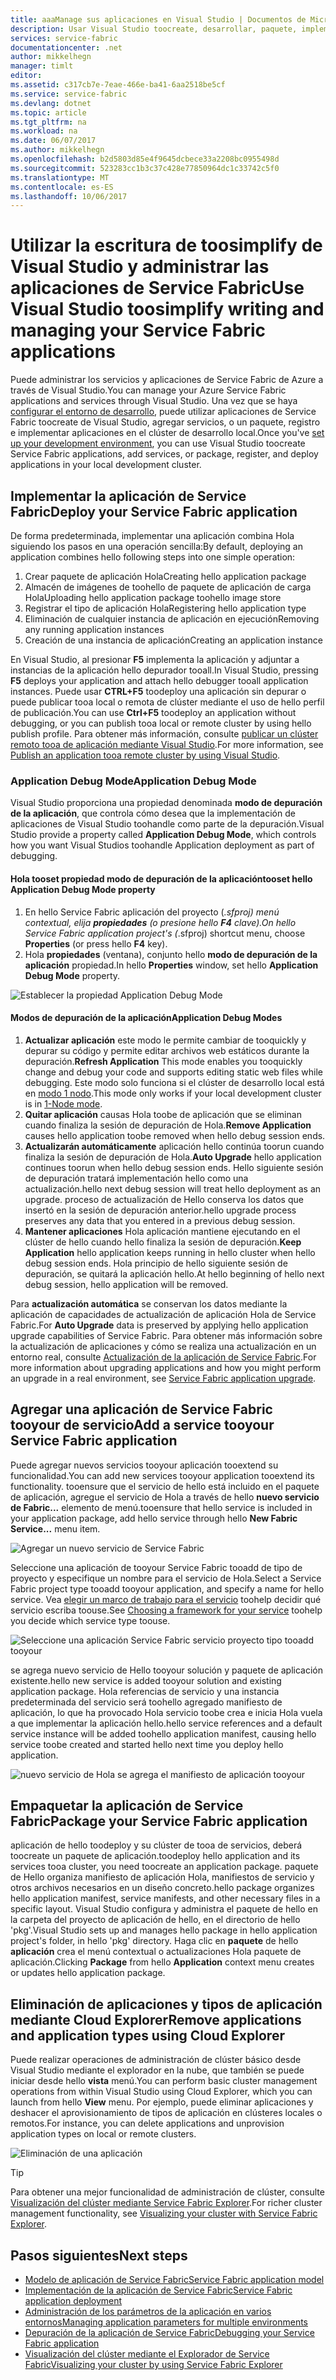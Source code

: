 ```yaml
---
title: aaaManage sus aplicaciones en Visual Studio | Documentos de Microsoft
description: Usar Visual Studio toocreate, desarrollar, paquete, implementar y depurar los servicios y aplicaciones de Service Fabric.
services: service-fabric
documentationcenter: .net
author: mikkelhegn
manager: timlt
editor: 
ms.assetid: c317cb7e-7eae-466e-ba41-6aa2518be5cf
ms.service: service-fabric
ms.devlang: dotnet
ms.topic: article
ms.tgt_pltfrm: na
ms.workload: na
ms.date: 06/07/2017
ms.author: mikkelhegn
ms.openlocfilehash: b2d5803d85e4f9645dcbece33a2208bc0955498d
ms.sourcegitcommit: 523283cc1b3c37c428e77850964dc1c33742c5f0
ms.translationtype: MT
ms.contentlocale: es-ES
ms.lasthandoff: 10/06/2017
---
```

# <a name="use-visual-studio-toosimplify-writing-and-managing-your-service-fabric-applications"></a><span data-ttu-id="d26cc-103">Utilizar la escritura de toosimplify de Visual Studio y administrar las aplicaciones de Service Fabric</span><span class="sxs-lookup"><span data-stu-id="d26cc-103">Use Visual Studio toosimplify writing and managing your Service Fabric applications</span></span>
<span data-ttu-id="d26cc-104">Puede administrar los servicios y aplicaciones de Service Fabric de Azure a través de Visual Studio.</span><span class="sxs-lookup"><span data-stu-id="d26cc-104">You can manage your Azure Service Fabric applications and services through Visual Studio.</span></span> <span data-ttu-id="d26cc-105">Una vez que se haya [configurar el entorno de desarrollo](service-fabric-get-started.md), puede utilizar aplicaciones de Service Fabric toocreate de Visual Studio, agregar servicios, o un paquete, registro e implementar aplicaciones en el clúster de desarrollo local.</span><span class="sxs-lookup"><span data-stu-id="d26cc-105">Once you've [set up your development environment](service-fabric-get-started.md), you can use Visual Studio toocreate Service Fabric applications, add services, or package, register, and deploy applications in your local development cluster.</span></span>

## <a name="deploy-your-service-fabric-application"></a><span data-ttu-id="d26cc-106">Implementar la aplicación de Service Fabric</span><span class="sxs-lookup"><span data-stu-id="d26cc-106">Deploy your Service Fabric application</span></span>
<span data-ttu-id="d26cc-107">De forma predeterminada, implementar una aplicación combina Hola siguiendo los pasos en una operación sencilla:</span><span class="sxs-lookup"><span data-stu-id="d26cc-107">By default, deploying an application combines hello following steps into one simple operation:</span></span>

1. <span data-ttu-id="d26cc-108">Crear paquete de aplicación Hola</span><span class="sxs-lookup"><span data-stu-id="d26cc-108">Creating hello application package</span></span>
2. <span data-ttu-id="d26cc-109">Almacén de imágenes de toohello de paquete de aplicación de carga Hola</span><span class="sxs-lookup"><span data-stu-id="d26cc-109">Uploading hello application package toohello image store</span></span>
3. <span data-ttu-id="d26cc-110">Registrar el tipo de aplicación Hola</span><span class="sxs-lookup"><span data-stu-id="d26cc-110">Registering hello application type</span></span>
4. <span data-ttu-id="d26cc-111">Eliminación de cualquier instancia de aplicación en ejecución</span><span class="sxs-lookup"><span data-stu-id="d26cc-111">Removing any running application instances</span></span>
5. <span data-ttu-id="d26cc-112">Creación de una instancia de aplicación</span><span class="sxs-lookup"><span data-stu-id="d26cc-112">Creating an application instance</span></span>

<span data-ttu-id="d26cc-113">En Visual Studio, al presionar **F5** implementa la aplicación y adjuntar a instancias de la aplicación hello depurador tooall.</span><span class="sxs-lookup"><span data-stu-id="d26cc-113">In Visual Studio, pressing **F5** deploys your application and attach hello debugger tooall application instances.</span></span> <span data-ttu-id="d26cc-114">Puede usar **CTRL+F5** toodeploy una aplicación sin depurar o puede publicar tooa local o remota de clúster mediante el uso de hello perfil de publicación.</span><span class="sxs-lookup"><span data-stu-id="d26cc-114">You can use **Ctrl+F5** toodeploy an application without debugging, or you can publish tooa local or remote cluster by using hello publish profile.</span></span> <span data-ttu-id="d26cc-115">Para obtener más información, consulte [publicar un clúster remoto tooa de aplicación mediante Visual Studio](service-fabric-publish-app-remote-cluster.md).</span><span class="sxs-lookup"><span data-stu-id="d26cc-115">For more information, see [Publish an application tooa remote cluster by using Visual Studio](service-fabric-publish-app-remote-cluster.md).</span></span>

### <a name="application-debug-mode"></a><span data-ttu-id="d26cc-116">Application Debug Mode</span><span class="sxs-lookup"><span data-stu-id="d26cc-116">Application Debug Mode</span></span>
<span data-ttu-id="d26cc-117">Visual Studio proporciona una propiedad denominada **modo de depuración de la aplicación**, que controla cómo desea que la implementación de aplicaciones de Visual Studio toohandle como parte de la depuración.</span><span class="sxs-lookup"><span data-stu-id="d26cc-117">Visual Studio provide a property called **Application Debug Mode**, which controls how you want Visual Studios toohandle Application deployment as part of debugging.</span></span>

#### <a name="tooset-hello-application-debug-mode-property"></a><span data-ttu-id="d26cc-118">Hola tooset propiedad modo de depuración de la aplicación</span><span class="sxs-lookup"><span data-stu-id="d26cc-118">tooset hello Application Debug Mode property</span></span>
1. <span data-ttu-id="d26cc-119">En hello Service Fabric aplicación del proyecto (*.sfproj) menú contextual, elija **propiedades** (o presione hello **F4** clave).</span><span class="sxs-lookup"><span data-stu-id="d26cc-119">On hello Service Fabric application project's (*.sfproj) shortcut menu, choose **Properties** (or press hello **F4** key).</span></span>
2. <span data-ttu-id="d26cc-120">Hola **propiedades** (ventana), conjunto hello **modo de depuración de la aplicación** propiedad.</span><span class="sxs-lookup"><span data-stu-id="d26cc-120">In hello **Properties** window, set hello **Application Debug Mode** property.</span></span>

![Establecer la propiedad Application Debug Mode][debugmodeproperty]

#### <a name="application-debug-modes"></a><span data-ttu-id="d26cc-122">Modos de depuración de la aplicación</span><span class="sxs-lookup"><span data-stu-id="d26cc-122">Application Debug Modes</span></span>

1. <span data-ttu-id="d26cc-123">**Actualizar aplicación** este modo le permite cambiar de tooquickly y depurar su código y permite editar archivos web estáticos durante la depuración.</span><span class="sxs-lookup"><span data-stu-id="d26cc-123">**Refresh Application** This mode enables you tooquickly change and debug your code and supports editing static web files while debugging.</span></span> <span data-ttu-id="d26cc-124">Este modo solo funciona si el clúster de desarrollo local está en [modo 1 nodo](/service-fabric-get-started-with-a-local-cluster.md#one-node-and-five-node-cluster-mode).</span><span class="sxs-lookup"><span data-stu-id="d26cc-124">This mode only works if your local development cluster is in [1-Node mode](/service-fabric-get-started-with-a-local-cluster.md#one-node-and-five-node-cluster-mode).</span></span>
2. <span data-ttu-id="d26cc-125">**Quitar aplicación** causas Hola toobe de aplicación que se eliminan cuando finaliza la sesión de depuración de Hola.</span><span class="sxs-lookup"><span data-stu-id="d26cc-125">**Remove Application** causes hello application toobe removed when hello debug session ends.</span></span>
3. <span data-ttu-id="d26cc-126">**Actualizarán automáticamente** aplicación hello continúa toorun cuando finaliza la sesión de depuración de Hola.</span><span class="sxs-lookup"><span data-stu-id="d26cc-126">**Auto Upgrade** hello application continues toorun when hello debug session ends.</span></span> <span data-ttu-id="d26cc-127">Hello siguiente sesión de depuración tratará implementación hello como una actualización.</span><span class="sxs-lookup"><span data-stu-id="d26cc-127">hello next debug session will treat hello deployment as an upgrade.</span></span> <span data-ttu-id="d26cc-128">proceso de actualización de Hello conserva los datos que insertó en la sesión de depuración anterior.</span><span class="sxs-lookup"><span data-stu-id="d26cc-128">hello upgrade process preserves any data that you entered in a previous debug session.</span></span>
4. <span data-ttu-id="d26cc-129">**Mantener aplicaciones** Hola aplicación mantiene ejecutando en el clúster de hello cuando hello finaliza la sesión de depuración.</span><span class="sxs-lookup"><span data-stu-id="d26cc-129">**Keep Application** hello application keeps running in hello cluster when hello debug session ends.</span></span> <span data-ttu-id="d26cc-130">Hola principio de hello siguiente sesión de depuración, se quitará la aplicación hello.</span><span class="sxs-lookup"><span data-stu-id="d26cc-130">At hello beginning of hello next debug session, hello application will be removed.</span></span>

<span data-ttu-id="d26cc-131">Para **actualización automática** se conservan los datos mediante la aplicación de capacidades de actualización de aplicación Hola de Service Fabric.</span><span class="sxs-lookup"><span data-stu-id="d26cc-131">For **Auto Upgrade** data is preserved by applying hello application upgrade capabilities of Service Fabric.</span></span> <span data-ttu-id="d26cc-132">Para obtener más información sobre la actualización de aplicaciones y cómo se realiza una actualización en un entorno real, consulte [Actualización de la aplicación de Service Fabric](service-fabric-application-upgrade.md).</span><span class="sxs-lookup"><span data-stu-id="d26cc-132">For more information about upgrading applications and how you might perform an upgrade in a real environment, see [Service Fabric application upgrade](service-fabric-application-upgrade.md).</span></span>

## <a name="add-a-service-tooyour-service-fabric-application"></a><span data-ttu-id="d26cc-133">Agregar una aplicación de Service Fabric tooyour de servicio</span><span class="sxs-lookup"><span data-stu-id="d26cc-133">Add a service tooyour Service Fabric application</span></span>
<span data-ttu-id="d26cc-134">Puede agregar nuevos servicios tooyour aplicación tooextend su funcionalidad.</span><span class="sxs-lookup"><span data-stu-id="d26cc-134">You can add new services tooyour application tooextend its functionality.</span></span>  <span data-ttu-id="d26cc-135">tooensure que el servicio de hello está incluido en el paquete de aplicación, agregue el servicio de Hola a través de hello **nuevo servicio de Fabric...**  elemento de menú.</span><span class="sxs-lookup"><span data-stu-id="d26cc-135">tooensure that hello service is included in your application package, add hello service through hello **New Fabric Service...** menu item.</span></span>

![Agregar un nuevo servicio de Service Fabric][newservice]

<span data-ttu-id="d26cc-137">Seleccione una aplicación de tooyour Service Fabric tooadd de tipo de proyecto y especifique un nombre para el servicio de Hola.</span><span class="sxs-lookup"><span data-stu-id="d26cc-137">Select a Service Fabric project type tooadd tooyour application, and specify a name for hello service.</span></span>  <span data-ttu-id="d26cc-138">Vea [elegir un marco de trabajo para el servicio](service-fabric-choose-framework.md) toohelp decidir qué servicio escriba toouse.</span><span class="sxs-lookup"><span data-stu-id="d26cc-138">See [Choosing a framework for your service](service-fabric-choose-framework.md) toohelp you decide which service type toouse.</span></span>

![Seleccione una aplicación Service Fabric servicio proyecto tipo tooadd tooyour][addserviceproject]

<span data-ttu-id="d26cc-140">se agrega nuevo servicio de Hello tooyour solución y paquete de aplicación existente.</span><span class="sxs-lookup"><span data-stu-id="d26cc-140">hello new service is added tooyour solution and existing application package.</span></span> <span data-ttu-id="d26cc-141">Hola referencias de servicio y una instancia predeterminada del servicio será toohello agregado manifiesto de aplicación, lo que ha provocado Hola servicio toobe crea e inicia Hola vuela a que implementar la aplicación hello.</span><span class="sxs-lookup"><span data-stu-id="d26cc-141">hello service references and a default service instance will be added toohello application manifest, causing hello service toobe created and started hello next time you deploy hello application.</span></span>

![nuevo servicio de Hola se agrega el manifiesto de aplicación tooyour][newserviceapplicationmanifest]

## <a name="package-your-service-fabric-application"></a><span data-ttu-id="d26cc-143">Empaquetar la aplicación de Service Fabric</span><span class="sxs-lookup"><span data-stu-id="d26cc-143">Package your Service Fabric application</span></span>
<span data-ttu-id="d26cc-144">aplicación de hello toodeploy y su clúster de tooa de servicios, deberá toocreate un paquete de aplicación.</span><span class="sxs-lookup"><span data-stu-id="d26cc-144">toodeploy hello application and its services tooa cluster, you need toocreate an application package.</span></span>  <span data-ttu-id="d26cc-145">paquete de Hello organiza manifiesto de aplicación Hola, manifiestos de servicio y otros archivos necesarios en un diseño concreto.</span><span class="sxs-lookup"><span data-stu-id="d26cc-145">hello package organizes hello application manifest, service manifests, and other necessary files in a specific layout.</span></span>  <span data-ttu-id="d26cc-146">Visual Studio configura y administra el paquete de hello en la carpeta del proyecto de aplicación de hello, en el directorio de hello 'pkg'.</span><span class="sxs-lookup"><span data-stu-id="d26cc-146">Visual Studio sets up and manages hello package in hello application project's folder, in hello 'pkg' directory.</span></span>  <span data-ttu-id="d26cc-147">Haga clic en **paquete** de hello **aplicación** crea el menú contextual o actualizaciones Hola paquete de aplicación.</span><span class="sxs-lookup"><span data-stu-id="d26cc-147">Clicking **Package** from hello **Application** context menu creates or updates hello application package.</span></span>

## <a name="remove-applications-and-application-types-using-cloud-explorer"></a><span data-ttu-id="d26cc-148">Eliminación de aplicaciones y tipos de aplicación mediante Cloud Explorer</span><span class="sxs-lookup"><span data-stu-id="d26cc-148">Remove applications and application types using Cloud Explorer</span></span>
<span data-ttu-id="d26cc-149">Puede realizar operaciones de administración de clúster básico desde Visual Studio mediante el explorador en la nube, que también se puede iniciar desde hello **vista** menú.</span><span class="sxs-lookup"><span data-stu-id="d26cc-149">You can perform basic cluster management operations from within Visual Studio using Cloud Explorer, which you can launch from hello **View** menu.</span></span> <span data-ttu-id="d26cc-150">Por ejemplo, puede eliminar aplicaciones y deshacer el aprovisionamiento de tipos de aplicación en clústeres locales o remotos.</span><span class="sxs-lookup"><span data-stu-id="d26cc-150">For instance, you can delete applications and unprovision application types on local or remote clusters.</span></span>

![Eliminación de una aplicación][removeapplication]

> [!TIP]
> <span data-ttu-id="d26cc-152">Para obtener una mejor funcionalidad de administración de clúster, consulte [Visualización del clúster mediante Service Fabric Explorer](service-fabric-visualizing-your-cluster.md).</span><span class="sxs-lookup"><span data-stu-id="d26cc-152">For richer cluster management functionality, see [Visualizing your cluster with Service Fabric Explorer](service-fabric-visualizing-your-cluster.md).</span></span>
>
>

<!--Every topic should have next steps and links toohello next logical set of content tookeep hello customer engaged-->
## <a name="next-steps"></a><span data-ttu-id="d26cc-153">Pasos siguientes</span><span class="sxs-lookup"><span data-stu-id="d26cc-153">Next steps</span></span>
* [<span data-ttu-id="d26cc-154">Modelo de aplicación de Service Fabric</span><span class="sxs-lookup"><span data-stu-id="d26cc-154">Service Fabric application model</span></span>](service-fabric-application-model.md)
* [<span data-ttu-id="d26cc-155">Implementación de la aplicación de Service Fabric</span><span class="sxs-lookup"><span data-stu-id="d26cc-155">Service Fabric application deployment</span></span>](service-fabric-deploy-remove-applications.md)
* [<span data-ttu-id="d26cc-156">Administración de los parámetros de la aplicación en varios entornos</span><span class="sxs-lookup"><span data-stu-id="d26cc-156">Managing application parameters for multiple environments</span></span>](service-fabric-manage-multiple-environment-app-configuration.md)
* [<span data-ttu-id="d26cc-157">Depuración de la aplicación de Service Fabric</span><span class="sxs-lookup"><span data-stu-id="d26cc-157">Debugging your Service Fabric application</span></span>](service-fabric-debugging-your-application.md)
* [<span data-ttu-id="d26cc-158">Visualización del clúster mediante el Explorador de Service Fabric</span><span class="sxs-lookup"><span data-stu-id="d26cc-158">Visualizing your cluster by using Service Fabric Explorer</span></span>](service-fabric-visualizing-your-cluster.md)

<!--Image references-->
[addserviceproject]:./media/service-fabric-manage-application-in-visual-studio/addserviceproject.png
[manageservicefabric]: ./media/service-fabric-manage-application-in-visual-studio/manageservicefabric.png
[newservice]:./media/service-fabric-manage-application-in-visual-studio/newservice.png
[newserviceapplicationmanifest]:./media/service-fabric-manage-application-in-visual-studio/newserviceapplicationmanifest.png
[debugmodeproperty]:./media/service-fabric-manage-application-in-visual-studio/debugmodeproperty.png
[removeapplication]:./media/service-fabric-manage-application-in-visual-studio/removeapplication.png